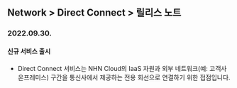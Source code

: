 ## Network > Direct Connect > 릴리스 노트


### 2022.09.30.

#### 신규 서비스 출시
* Direct Connect 서비스는 NHN Cloud의 IaaS 자원과 외부 네트워크(예: 고객사 온프레미스) 구간을 통신사에서 제공하는 전용 회선으로 연결하기 위한 접점입니다.